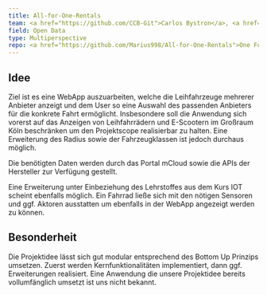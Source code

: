 ```yaml
---
title: All-for-One-Rentals
team: <a href="https://github.com/CCB-Git">Carlos Bystron</a>, <a href="https://github.com/Felix2019">Felix Günthner</a>, <a href="https://github.com/Marius998">Marius Hammer</a>
field: Open Data
type: Multiperspective
repo: <a href="https://github.com/Marius998/All-for-One-Rentals">One For All Rental</a>
---
```


## Idee

Ziel ist es eine WebApp auszuarbeiten, welche die Leihfahrzeuge mehrerer Anbieter anzeigt und dem User so eine Auswahl des passenden Anbieters für die konkrete Fahrt ermöglicht.
Insbesondere soll die Anwendung sich vorerst auf das Anzeigen von Leihfahrrädern und E-Scootern im Großraum Köln beschränken um den Projektscope realisierbar zu halten.
Eine Erweiterung des Radius sowie der Fahrzeugklassen ist jedoch durchaus möglich.

Die benötigten Daten werden durch das Portal mCloud sowie die APIs der Hersteller zur Verfügung gestellt.

Eine Erweiterung unter Einbeziehung des Lehrstoffes aus dem Kurs IOT scheint ebenfalls möglich. Ein Fahrrad ließe sich mit den nötigen Sensoren und ggf. Aktoren ausstatten um ebenfalls in der WebApp angezeigt werden zu können.

## Besonderheit

Die Projektidee lässt sich gut modular entsprechend des Bottom Up Prinzips umsetzen. Zuerst werden Kernfunktionalitäten implementiert, dann ggf. Erweiterungen realisiert.
Eine Anwendung die unsere Projektidee bereits vollumfänglich umsetzt ist uns nicht bekannt.



